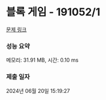 # 블록 게임 - 191052/1 

[문제 링크](https://level.goorm.io/exam/191052/%EB%B8%94%EB%A1%9D-%EA%B2%8C%EC%9E%84/quiz/1) 

### 성능 요약

메모리: 31.91 MB, 시간: 0.10 ms

### 제출 일자

2024년 06월 20일 15:19:27

